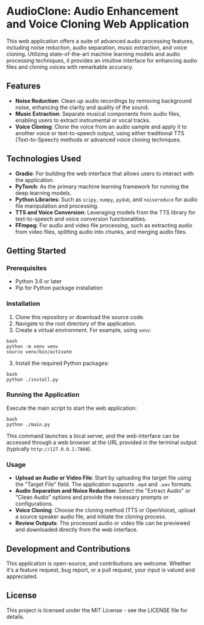 
# AudioClone: Audio Enhancement and Voice Cloning Web Application

This web application offers a suite of advanced audio processing features, including noise reduction, audio separation, music extraction, and voice cloning. Utilizing state-of-the-art machine learning models and audio processing techniques, it provides an intuitive interface for enhancing audio files and cloning voices with remarkable accuracy.

## Features

- **Noise Reduction**: Clean up audio recordings by removing background noise, enhancing the clarity and quality of the sound.
- **Music Extraction**: Separate musical components from audio files, enabling users to extract instrumental or vocal tracks.
- **Voice Cloning**: Clone the voice from an audio sample and apply it to another voice or text-to-speech output, using either traditional TTS (Text-to-Speech) methods or advanced voice cloning techniques.

## Technologies Used

- **Gradio**: For building the web interface that allows users to interact with the application.
- **PyTorch**: As the primary machine learning framework for running the deep learning models.
- **Python Libraries**: Such as `scipy`, `numpy`, `pydub`, and `noisereduce` for audio file manipulation and processing.
- **TTS and Voice Conversion**: Leveraging models from the TTS library for text-to-speech and voice conversion functionalities.
- **FFmpeg**: For audio and video file processing, such as extracting audio from video files, splitting audio into chunks, and merging audio files.

## Getting Started

### Prerequisites

- Python 3.6 or later
- Pip for Python package installation

### Installation

1. Clone this repository or download the source code.
2. Navigate to the root directory of the application.
3. Create a virtual environment. For example, using `venv`:

```
bash
python -m venv venv
source venv/bin/activate
```

3. Install the required Python packages:

```
bash
python ./install.py
```

### Running the Application

Execute the main script to start the web application:

```
bash
python ./main.py
```

This command launches a local server, and the web interface can be accessed through a web browser at the URL provided in the terminal output (typically `http://127.0.0.1:7860`).

### Usage

- **Upload an Audio or Video File**: Start by uploading the target file using the "Target File" field. The application supports `.mp4` and `.wav` formats.
- **Audio Separation and Noise Reduction**: Select the "Extract Audio" or "Clean Audio" options and provide the necessary prompts or configurations.
- **Voice Cloning**: Choose the cloning method (TTS or OpenVoice), upload a source speaker audio file, and initiate the cloning process.
- **Review Outputs**: The processed audio or video file can be previewed and downloaded directly from the web interface.

## Development and Contributions

This application is open-source, and contributions are welcome. Whether it's a feature request, bug report, or a pull request, your input is valued and appreciated.

## License

This project is licensed under the MIT License - see the LICENSE file for details.

